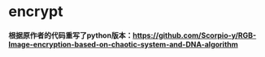 # encrypt
#### 根据原作者的代码重写了python版本：https://github.com/Scorpio-y/RGB-Image-encryption-based-on-chaotic-system-and-DNA-algorithm
